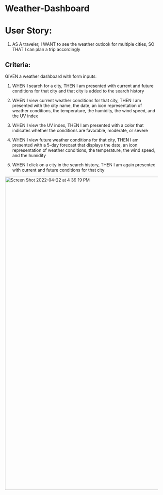# Weather-Dashboard


# User Story: 
1. AS A traveler, I WANT to see the weather outlook for multiple cities, SO THAT I can plan a trip accordingly

## Criteria: 
GIVEN a weather dashboard with form inputs: 
1. WHEN I search for a city, THEN I am presented with current and future conditions for that city and that city is added to the search history

2. WHEN I view current weather conditions for that city, THEN I am presented with the city name, the date, an icon representation of weather conditions, the temperature, the humidity, the wind speed, and the UV index

3. WHEN I view the UV index, THEN I am presented with a color that indicates whether the conditions are favorable, moderate, or severe

4. WHEN I view future weather conditions for that city, THEN I am presented with a 5-day forecast that displays the date, an icon representation of weather conditions, the temperature, the wind speed, and the humidity

5. WHEN I click on a city in the search history, THEN I am again presented with current and future conditions for that city


<img width="1030" alt="Screen Shot 2022-04-22 at 4 39 19 PM" src="https://user-images.githubusercontent.com/99776016/164813340-13703431-0009-4bdd-9fc4-a63139a2d63c.png">
